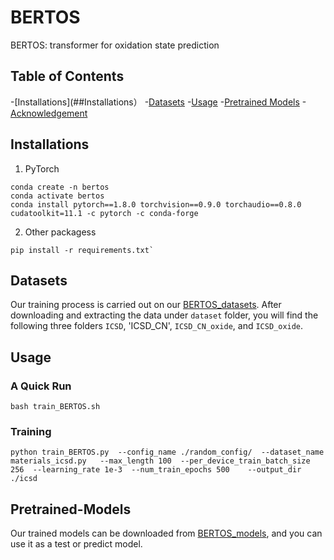 # BERTOS
BERTOS: transformer for oxidation state prediction

## Table of Contents
-[Installations](##Installations）
-[Datasets](##Datasets)
-[Usage](##Usage)
-[Pretrained Models](##Pretrained-Models)
-[Acknowledgement](##Acknowledgement)

## Installations
1. PyTorch 
```
conda create -n bertos
conda activate bertos
conda install pytorch==1.8.0 torchvision==0.9.0 torchaudio==0.8.0 cudatoolkit=11.1 -c pytorch -c conda-forge
```
2. Other packagess
```
pip install -r requirements.txt`
```

## Datasets
Our training process is carried out on our [BERTOS_datasets](https://figshare.com/account/projects/153468/articles/21554817). After downloading and extracting the data under `dataset` folder, you will find the following three folders `ICSD`, 'ICSD_CN', `ICSD_CN_oxide`, and `ICSD_oxide`.

## Usage
### A Quick Run
`bash train_BERTOS.sh`

### Training
`python train_BERTOS.py  --config_name ./random_config/  --dataset_name materials_icsd.py   --max_length 100  --per_device_train_batch_size 256  --learning_rate 1e-3  --num_train_epochs 500    --output_dir ./icsd`

## Pretrained-Models
Our trained models can be downloaded from [BERTOS_models](https://figshare.com/account/projects/153468/articles/21554823), and you can use it as a test or predict model.
